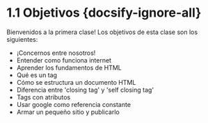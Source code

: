 # 1.1 Objetivos {docsify-ignore-all}

Bienvenidos a la primera clase! Los objetivos de esta clase son los siguientes:

* ¡Concernos entre nosotros!
* Entender como funciona internet
* Aprender los fundamentos de HTML
* Qué es un tag
* Cómo se estructura un documento HTML
* Diferencia entre 'closing tag' y 'self closing tag'
* Tags con atributos
* Usar google como referencia constante
* Armar un pequeño sitio y publicarlo

